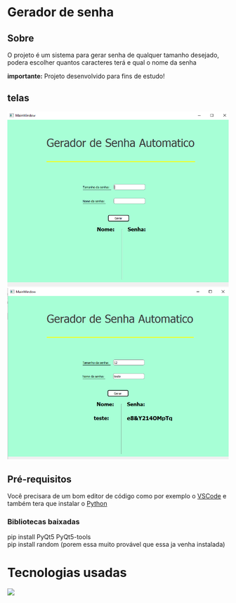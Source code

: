 # Gerador de senha

## Sobre
O projeto é um sistema para gerar senha de qualquer tamanho desejado, podera escolher quantos caracteres terá e qual o nome da senha <br>

**importante:** Projeto desenvolvido para fins de estudo!
## telas
<div>
<img src="https://github.com/Murilo-Nep0muceno/imgs/blob/master/tela1_gerador_senha.png" widht="700px"/> 
</div>
<div>
<img src="https://github.com/Murilo-Nep0muceno/imgs/blob/master/tela2_gerador_senha.png" widht="700px"/> 
</div>

## Pré-requisitos
Você precisara de um bom editor de código como por exemplo o <a href="https://code.visualstudio.com/download">VSCode</a> e também tera que instalar o <a href="https://www.python.org/">Python </a> <br>

### Bibliotecas baixadas <br>
  pip install PyQt5 PyQt5-tools <br>
  pip install random (porem essa muito provável que essa ja venha instalada)
  
  # Tecnologias usadas
  
   <img src="https://img.shields.io/badge/Python-14354C?style=for-the-badge&logo=python&logoColor=white" />
